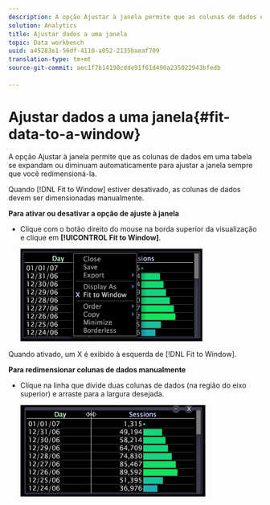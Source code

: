 ```yaml
---
description: A opção Ajustar à janela permite que as colunas de dados em uma tabela se expandam ou diminuam automaticamente para ajustar a janela sempre que você redimensioná-la.
solution: Analytics
title: Ajustar dados a uma janela
topic: Data workbench
uuid: a45283e1-56df-4110-a052-2135baeaf709
translation-type: tm+mt
source-git-commit: aec1f7b14198cdde91f61d490a235022943bfedb

---
```



# Ajustar dados a uma janela{#fit-data-to-a-window}

A opção Ajustar à janela permite que as colunas de dados em uma tabela se expandam ou diminuam automaticamente para ajustar a janela sempre que você redimensioná-la.

Quando [!DNL Fit to Window] estiver desativado, as colunas de dados devem ser dimensionadas manualmente.

**Para ativar ou desativar a opção de ajuste à janela**

* Clique com o botão direito do mouse na borda superior da visualização e clique em **[!UICONTROL Fit to Window]**.

   ![](assets/mnu_Table_Fit.png)

Quando ativado, um X é exibido à esquerda de [!DNL Fit to Window].

**Para redimensionar colunas de dados manualmente**

* Clique na linha que divide duas colunas de dados (na região do eixo superior) e arraste para a largura desejada.

   ![](assets/mnu_Table_Resize.png)

